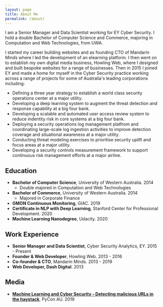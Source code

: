 ```yaml
---
layout: page
title: About Me
permalink: /about/
---
```


I am a Senior Manager and Data Scientist working for EY Cyber Security. I hold a double Bachelor of Computer Science and Commerce, majoring in Computation and Web Technologies, from UWA. 

I started my career building websites and as founding CTO of Mandarin Minds where I led the development of an elearning platform. I then went on to establish my own digital media business, Howling Web, where I designed and built bespoke websites for a range of businesses. Then in 2015 I joined EY and made a home for myself in the Cyber Security practice working across a range of projects for some of Australia's leading corporations including: 
* Defining a three year strategy to establish a world class security operations center at a major utility.
* Developing a deep learning system to augment the threat detection and response capability at a big four bank.
* Developing a scalable and automated user access review system to reduce indentity risk in core systems at a big four bank.
* Deploying a security operations log management platfrom and coordinating large-scale log ingestion activities to improve detection coverage and situational awareness at a major utility.
* Conducting threat modeling exercises to prioritise security uplift and focus areas at a major utility.
* Developing a security controls measurement framework to support continuous risk management efforts at a major airline.

## Education
* **Bachelor of Computer Science**, University of Western Australia. 2014
    * Double majored in Computation and Web Technologies
* **Bachelor of Commerce**, University of Western Australia. 2014
    * Majored in Corporate Finance
* **GMON Continuous Monitoring**, GIAC. 2019 
* **Certificate in NLP with Deep Learning**, Stanford Center for Professional Development. 2020
* **Machine Learning Nanodegree**, Udacity. 2020

## Work Experience
* **Senior Manager and Data Scientist**, Cyber Security Analytics, EY. 2015 - Present
* **Founder & Web Developer**, Howling Web. 2013 - 2016
* **Co-founder & CTO**, Mandarin Minds. 2013 - 2019
* **Web Developer, Dash Digital**. 2013

## Media
* **[Machine Learning and Cyber Security - Detecting malicious URLs in the haystack](https://2019.pycon-au.org/talks/machine-learning-and-cyber-security--detecting-malicious-urls-in-the-haystack)**, 
PyCon AU. 2019


